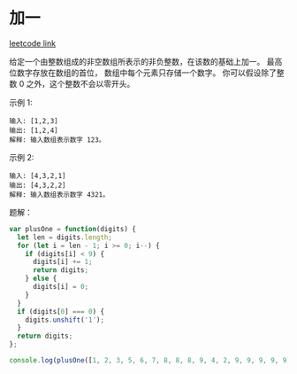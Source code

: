 # 加一

[leetcode link](https://leetcode-cn.com/explore/featured/card/top-interview-questions-easy/1/array/27/)

给定一个由整数组成的非空数组所表示的非负整数，在该数的基础上加一。
最高位数字存放在数组的首位， 数组中每个元素只存储一个数字。
你可以假设除了整数 0 之外，这个整数不会以零开头。

示例 1:

```text
输入: [1,2,3]
输出: [1,2,4]
解释: 输入数组表示数字 123。
```

示例 2:

```text
输入: [4,3,2,1]
输出: [4,3,2,2]
解释: 输入数组表示数字 4321。
```

题解：

```js
var plusOne = function(digits) {
  let len = digits.length;
  for (let i = len - 1; i >= 0; i--) {
    if (digits[i] < 9) {
      digits[i] += 1;
      return digits;
    } else {
      digits[i] = 0;
    }
  }
  if (digits[0] === 0) {
    digits.unshift('1');
  }
  return digits;
};

console.log(plusOne([1, 2, 3, 5, 6, 7, 8, 8, 8, 9, 4, 2, 9, 9, 9, 9, 9]));
```
